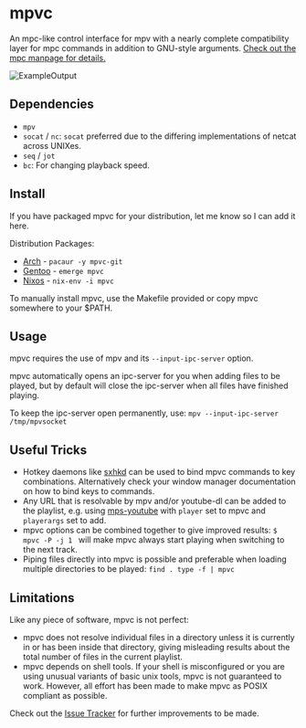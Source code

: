# mpvc

An mpc-like control interface for mpv with a nearly complete compatibility layer for mpc commands in
addition to GNU-style arguments. [Check out the mpc manpage for details.](http://linux.die.net/man/1/mpc)

![ExampleOutput](https://github.com/Wildefyr/mpvc/blob/master/output.png)

## Dependencies

- `mpv`
- `socat` / `nc`: `socat` preferred due to the differing implementations of
netcat across UNIXes.
- `seq` / `jot`
- `bc`: For changing playback speed.

## Install

If you have packaged mpvc for your distribution, let me know so I can add it here.

Distribution Packages:
- [Arch](https://aur.archlinux.org/packages/mpvc-git) - `pacaur -y mpvc-git`
- [Gentoo](https://gitlab.com/xy2_/osman) - `emerge mpvc`
- [Nixos](http://github.com/nixos/nixpkgs) - `nix-env -i mpvc`

To manually install mpvc, use the Makefile provided or copy mpvc somewhere to your $PATH.

## Usage

mpvc requires the use of mpv and its `--input-ipc-server` option.

mpvc automatically opens an ipc-server for you when adding files to be played,
but by default will close the ipc-server when all files have finished playing.

To keep the ipc-server open permanently, use: `mpv --input-ipc-server /tmp/mpvsocket`

## Useful Tricks

- Hotkey daemons like [sxhkd](https://github.com/baskerville/sxhkd)
  can be used to bind mpvc commands to key combinations. Alternatively check
  your window manager documentation on how to bind keys to commands.
- Any URL that is resolvable by mpv and/or youtube-dl can be added to the
  playlist, e.g. using [mps-youtube](https://github.com/mps-youtube/mps-youtube)
  with `player` set to mpvc and `playerargs` set to add.
- mpvc options can be combined together to give improved results: `$ mpvc -P -j 1 `
  will make mpvc always start playing when switching to the next track.
- Piping files directly into mpvc is possible and preferable when
  loading multiple directories to be played: `find . type -f | mpvc`

## Limitations

Like any piece of software, mpvc is not perfect:

- mpvc does not resolve individual files in a directory unless it is
  currently in or has been inside that directory, giving misleading results about
  the total number of files in the current playlist.
- mpvc depends on shell tools. If your shell is misconfigured or you are using
  unusual variants of basic unix tools, mpvc is not guaranteed to work. However,
  all effort has been made to make mpvc as POSIX compliant as possible.

Check out the [Issue Tracker](https://github.com/wildefyr/mpvc/issues) for
further improvements to be made.
